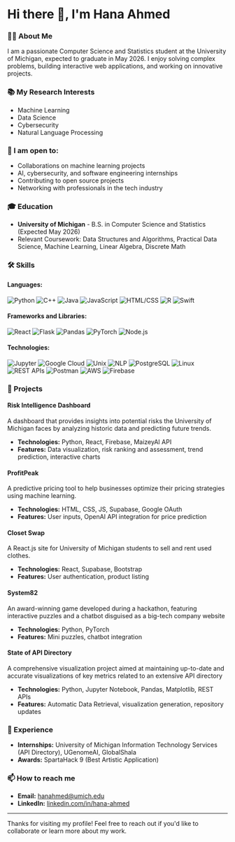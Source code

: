 # Hi there 👋, I'm Hana Ahmed

### 👩‍💻 About Me
I am a passionate Computer Science and Statistics student at the University of Michigan, expected to graduate in May 2026. I enjoy solving complex problems, building interactive web applications, and working on innovative projects.

### 📚 My Research Interests
- Machine Learning
- Data Science
- Cybersecurity
- Natural Language Processing

### 🤝 I am open to:
- Collaborations on machine learning projects
- AI, cybersecurity, and software engineering internships
- Contributing to open source projects
- Networking with professionals in the tech industry

### 🎓 Education
- **University of Michigan** - B.S. in Computer Science and Statistics (Expected May 2026)
- Relevant Coursework: Data Structures and Algorithms, Practical Data Science, Machine Learning, Linear Algebra, Discrete Math

### 🛠 Skills
#### Languages:
![Python](https://img.shields.io/badge/-Python-blue)
![C++](https://img.shields.io/badge/-C++-lightgrey)
![Java](https://img.shields.io/badge/-Java-orange)
![JavaScript](https://img.shields.io/badge/-JavaScript-yellow)
![HTML/CSS](https://img.shields.io/badge/-HTML%2FCSS-informational)
![R](https://img.shields.io/badge/-R-blue)
![Swift](https://img.shields.io/badge/-Swift-red)

#### Frameworks and Libraries:
![React](https://img.shields.io/badge/-React-61DAFB)
![Flask](https://img.shields.io/badge/-Flask-lightgrey)
![Pandas](https://img.shields.io/badge/-Pandas-150458)
![PyTorch](https://img.shields.io/badge/-PyTorch-EE4C2C)
![Node.js](https://img.shields.io/badge/-Node.js-339933)

#### Technologies:
![Jupyter](https://img.shields.io/badge/-Jupyter-orange)
![Google Cloud](https://img.shields.io/badge/-Google_Cloud-blue)
![Unix](https://img.shields.io/badge/-Unix-lightgrey)
![NLP](https://img.shields.io/badge/-NLP-lightgreen)
![PostgreSQL](https://img.shields.io/badge/-PostgreSQL-316192)
![Linux](https://img.shields.io/badge/-Linux-yellow)
![REST APIs](https://img.shields.io/badge/-REST_APIs-brightgreen)
![Postman](https://img.shields.io/badge/-Postman-orange)
![AWS](https://img.shields.io/badge/-AWS-232F3E)
![Firebase](https://img.shields.io/badge/-Firebase-FFCA28)

### 🚀 Projects

#### Risk Intelligence Dashboard
A dashboard that provides insights into potential risks the University of Michigan faces by analyzing historic data and predicting future trends.
- **Technologies:** Python, React, Firebase, MaizeyAI API
- **Features:** Data visualization, risk ranking and assessment, trend prediction, interactive charts

#### ProfitPeak
A predictive pricing tool to help businesses optimize their pricing strategies using machine learning.
- **Technologies:** HTML, CSS, JS, Supabase, Google OAuth
- **Features:** User inputs, OpenAI API integration for price prediction

#### Closet Swap
A React.js site for University of Michigan students to sell and rent used clothes.
- **Technologies:** React, Supabase, Bootstrap
- **Features:** User authentication, product listing

#### System82
An award-winning game developed during a hackathon, featuring interactive puzzles and a chatbot disguised as a big-tech company website
- **Technologies:** Python, PyTorch
- **Features:** Mini puzzles, chatbot integration

#### State of API Directory
A comprehensive visualization project aimed at maintaining up-to-date and accurate visualizations of key metrics related to an extensive API directory
- **Technologies:** Python, Jupyter Notebook, Pandas, Matplotlib, REST APIs
- **Features:** Automatic Data Retrieval, visualization generation, repository updates

### 💼 Experience
- **Internships:** University of Michigan Information Technology Services (API Directory), UGenomeAI, GlobalShala
- **Awards:** SpartaHack 9 (Best Artistic Application)


### 📫 How to reach me
- **Email:** hanahmed@umich.edu
- **LinkedIn:** [linkedin.com/in/hana-ahmed](https://www.linkedin.com/in/hana-ahmed)

---

Thanks for visiting my profile! Feel free to reach out if you'd like to collaborate or learn more about my work.
